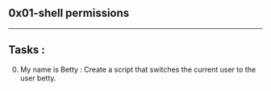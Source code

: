 ## 0x01-shell permissions
---------------------------
## Tasks :
0. My name is Betty : Create a script that switches the current user to the user betty.

